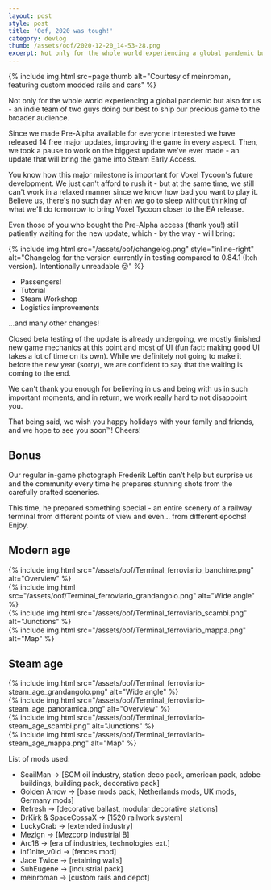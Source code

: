 ```yaml
---
layout: post
style: post
title: 'Oof, 2020 was tough!'
category: devlog
thumb: /assets/oof/2020-12-20_14-53-28.png
excerpt: Not only for the whole world experiencing a global pandemic but also for us - an indie team of two guys doing our best to ship our precious game to the broader audience
---
```


{% include img.html src=page.thumb alt="Courtesy of meinroman, featuring custom modded rails and cars" %}

Not only for the whole world experiencing a global pandemic but also for us - an indie team of two guys doing our best to ship our precious game to the broader audience.

Since we made Pre-Alpha available for everyone interested we have released 14 free major updates, improving the game in every aspect. Then, we took a pause to work on the biggest update we've ever made - an update that will bring the game into Steam Early Access.

You know how this major milestone is important for Voxel Tycoon's future development. We just can't afford to rush it - but at the same time, we still can't work in a relaxed manner since we know how bad you want to play it. Believe us, there's no such day when we go to sleep without thinking of what we'll do tomorrow to bring Voxel Tycoon closer to the EA release.

Even those of you who bought the Pre-Alpha access (thank you!) still patiently waiting for the new update, which - by the way - will bring:

{% include img.html src="/assets/oof/changelog.png" style="inline-right" alt="Changelog for the version currently in testing compared to 0.84.1 (Itch version). Intentionally unreadable 😜" %}

* Passengers!
* Tutorial
* Steam Workshop
* Logistics improvements

...and many other changes!

Closed beta testing of the update is already undergoing, we mostly finished new game mechanics at this point and most of UI (fun fact: making good UI takes a lot of time on its own). While we definitely not going to make it before the new year (sorry), we are confident to say that the waiting is coming to the end.

We can't thank you enough for believing in us and being with us in such important moments, and in return, we work really hard to not disappoint you.

That being said, we wish you happy holidays with your family and friends, and we hope to see you soon™! Cheers!

## Bonus

Our regular in-game photograph Frederik Leftin can’t help but surprise us and the community every time he prepares stunning shots from the carefully crafted sceneries.

This time, he prepared something special - an entire scenery of a railway terminal from different points of view and even… from different epochs! Enjoy.

## Modern age

{% include img.html src="/assets/oof/Terminal_ferroviario_banchine.png" alt="Overview" %}
<br>
{% include img.html src="/assets/oof/Terminal_ferroviario_grandangolo.png" alt="Wide angle" %}
<br>
{% include img.html src="/assets/oof/Terminal_ferroviario_scambi.png" alt="Junctions" %}
<br>
{% include img.html src="/assets/oof/Terminal_ferroviario_mappa.png" alt="Map" %}

## Steam age

{% include img.html src="/assets/oof/Terminal_ferroviario-steam_age_grandangolo.png" alt="Wide angle" %}
<br>
{% include img.html src="/assets/oof/Terminal_ferroviario-steam_age_panoramica.png" alt="Overview" %}
<br>
{% include img.html src="/assets/oof/Terminal_ferroviario-steam_age_scambi.png" alt="Junctions" %}
<br>
{% include img.html src="/assets/oof/Terminal_ferroviario-steam_age_mappa.png" alt="Map" %}

List of mods used:

- ScailMan -> [SCM oil industry, station deco pack, american pack, adobe buildings, building pack, decorative pack]
- Golden Arrow -> [base mods pack, Netherlands mods, UK mods, Germany mods]
- Refresh -> [decorative ballast, modular decorative stations]
- DrKirk & SpaceCossaX -> [1520 railwork system]
- LuckyCrab -> [extended industry]
- Mezign -> [Mezcorp industrial B]
- Arc18 -> [era of industries, technologies ext.]
- inf1nite_v0id -> [fences mod]
- Jace Twice -> [retaining walls]
- SuhEugene -> [industrial pack]
- meinroman -> [custom rails and depot]